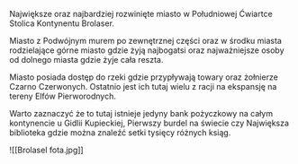 Największe oraz najbardziej rozwinięte miasto w Południowej Ćwiartce Stolica Kontynentu Brolaser.

Miasto z Podwójnym murem po zewnętrznej części oraz w środku miasta rodzielające górne miasto gdzie żyją najbogatsi oraz najważniejsze osoby od dolnego miasta gdzie żyje cała reszta.

Miasto posiada dostęp do rzeki gdzie przypływają towary oraz żołnierze Czarno Czerwonych. Ostatnio jest ich tutaj wielu z racji na ekspansję na tereny Elfów Pierworodnych.

Warto zaznaczyć że to tutaj istnieje jedyny bank pożyczkowy na całym kontynencie u Gidlii Kupieckiej, Pierwszy burdel na świecie czy Największa biblioteka gdzie można znaleźć setki tysięcy różnych ksiąg.

![[Brolasel fota.jpg]]